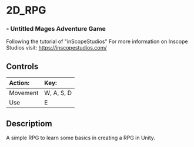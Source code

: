 # 2D_RPG
### - Untitled Mages Adventure Game

Following the tutorial of "inScopeStudios"
For more information on Inscope Studios visit: https://inscopestudios.com/

## Controls
|Action:    | Key:           |
|:----------|:---------------|
|Movement   | W, A, S, D     |
|Use        | E              |

## Descriptiom
A simple RPG to learn some basics in creating a RPG in Unity.
